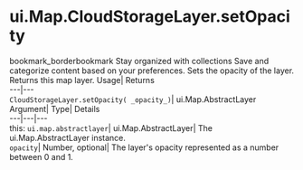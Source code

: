  
#  ui.Map.CloudStorageLayer.setOpacity
bookmark_borderbookmark Stay organized with collections  Save and categorize content based on your preferences.
Sets the opacity of the layer. 
Returns this map layer.
Usage| Returns  
---|---  
`CloudStorageLayer.setOpacity( _opacity_)`| ui.Map.AbstractLayer  
Argument| Type| Details  
---|---|---  
this: `ui.map.abstractlayer`| ui.Map.AbstractLayer| The ui.Map.AbstractLayer instance.  
`opacity`| Number, optional| The layer's opacity represented as a number between 0 and 1.  
